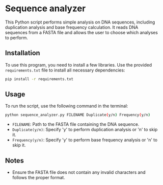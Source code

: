 # Sequence analyzer

This Python script performs simple analysis on DNA sequences, including duplication analysis and base frequency calculation. It reads DNA sequences from a FASTA file and allows the user to choose which analyses to perform.

## Installation

To use this program, you need to install a few libraries. Use the provided `requirements.txt` file to install all necessary dependencies:

```bash
pip install -r requirements.txt
```

## Usage

To run the script, use the following command in the terminal:

```bash
python sequence_analyzer.py FILENAME Duplicate(y/n) Frequency(y/n)
```

- `FILENAME`: Path to the FASTA file containing the DNA sequence.
- `Duplicate(y/n)`: Specify 'y' to perform duplication analysis or 'n' to skip it.
- `Frequency(y/n)`: Specify 'y' to perform base frequency analysis or 'n' to skip it.

## Notes
- Ensure the FASTA file does not contain any invalid characters and follows the proper format.

